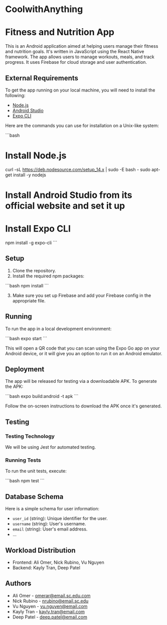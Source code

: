 # CoolwithAnything

# Fitness and Nutrition App

This is an Android application aimed at helping users manage their fitness and nutrition goals. It's written in JavaScript using the React Native framework. The app allows users to manage workouts, meals, and track progress. It uses Firebase for cloud storage and user authentication.

## External Requirements

To get the app running on your local machine, you will need to install the following:

- [Node.js](https://nodejs.org/en/)
- [Android Studio](https://developer.android.com/studio)
- [Expo CLI](https://docs.expo.dev/get-started/installation/)

Here are the commands you can use for installation on a Unix-like system:

\```bash

# Install Node.js

curl -sL https://deb.nodesource.com/setup_14.x | sudo -E bash -
sudo apt-get install -y nodejs

# Install Android Studio from its official website and set it up

# Install Expo CLI

npm install -g expo-cli
\```

## Setup

1. Clone the repository.
2. Install the required npm packages:

\```bash
npm install
\```

3. Make sure you set up Firebase and add your Firebase config in the appropriate file.

## Running

To run the app in a local development environment:

\```bash
expo start
\```

This will open a QR code that you can scan using the Expo Go app on your Android device, or it will give you an option to run it on an Android emulator.

## Deployment

The app will be released for testing via a downloadable APK. To generate the APK:

\```bash
expo build:android -t apk
\```

Follow the on-screen instructions to download the APK once it's generated.

## Testing

### Testing Technology

We will be using Jest for automated testing.

### Running Tests

To run the unit tests, execute:

\```bash
npm test
\```

## Database Schema

Here is a simple schema for user information:

- `user_id` (string): Unique identifier for the user.
- `username` (string): User's username.
- `email` (string): User's email address.
- ...

## Workload Distribution

- Frontend: Ali Omer, Nick Rubino, Vu Nguyen
- Backend: Kayly Tran, Deep Patel

## Authors

- Ali Omer - omerar@email.sc.edu.com
- Nick Rubino - nrubino@email.sc.edu
- Vu Nguyen - vu.nguyen@email.com
- Kayly Tran - kayly.tran@email.com
- Deep Patel - deep.patel@email.com
